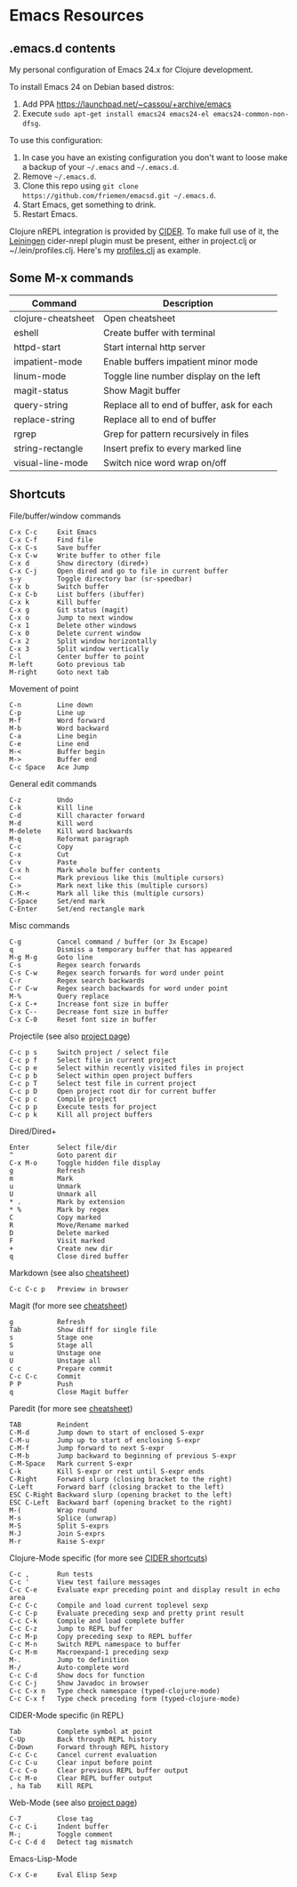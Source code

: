 # Emacs Resources

## .emacs.d contents

My personal configuration of Emacs 24.x for Clojure development.

To install Emacs 24 on Debian based distros:
 1. Add PPA https://launchpad.net/~cassou/+archive/emacs
 1. Execute `sudo apt-get install emacs24 emacs24-el emacs24-common-non-dfsg`.

To use this configuration:
 1. In case you have an existing configuration you don't want to loose make a backup of your `~/.emacs` and `~/.emacs.d`.
 1. Remove `~/.emacs.d`. 
 1. Clone this repo using `git clone https://github.com/friemen/emacsd.git ~/.emacs.d`.
 1. Start Emacs, get something to drink.
 1. Restart Emacs.

Clojure nREPL integration is provided by
[CIDER](https://github.com/clojure-emacs/cider). To make full use of
it, the [Leiningen](http://leiningen.org/) cider-nrepl plugin must be
present, either in project.clj or ~/.lein/profiles.clj. Here's my
[profiles.clj](https://gist.github.com/friemen/5153156d765265fe5c13)
as example.

## Some M-x commands

Command | Description
--- | ---
clojure-cheatsheet | Open cheatsheet
eshell | Create buffer with terminal
httpd-start | Start internal http server
impatient-mode | Enable buffers impatient minor mode
linum-mode | Toggle line number display on the left
magit-status | Show Magit buffer
query-string | Replace all to end of buffer, ask for each
replace-string | Replace all to end of buffer
rgrep | Grep for pattern recursively in files
string-rectangle | Insert prefix to every marked line
visual-line-mode | Switch nice word wrap on/off

## Shortcuts


File/buffer/window commands
```
C-x C-c     Exit Emacs
C-x C-f     Find file
C-x C-s     Save buffer
C-x C-w     Write buffer to other file
C-x d       Show directory (dired+)
C-x C-j     Open dired and go to file in current buffer
s-y         Toggle directory bar (sr-speedbar)
C-x b       Switch buffer
C-x C-b     List buffers (ibuffer)
C-x k       Kill buffer
C-x g       Git status (magit)
C-x o       Jump to next window
C-x 1       Delete other windows
C-x 0       Delete current window
C-x 2       Split window horizontally
C-x 3       Split window vertically
C-l         Center buffer to point
M-left      Goto previous tab
M-right     Goto next tab
```

Movement of point
```
C-n         Line down
C-p         Line up
M-f         Word forward
M-b         Word backward
C-a         Line begin
C-e         Line end
M-<         Buffer begin
M->         Buffer end
C-c Space   Ace Jump
```

General edit commands
```
C-z         Undo
C-k         Kill line
C-d         Kill character forward
M-d         Kill word
M-delete    Kill word backwards
M-q         Reformat paragraph
C-c         Copy
C-x         Cut
C-v         Paste
C-x h       Mark whole buffer contents
C-<         Mark previous like this (multiple cursors)
C->         Mark next like this (multiple cursors)
C-M-<       Mark all like this (multiple cursors)
C-Space     Set/end mark
C-Enter     Set/end rectangle mark
```

Misc commands
```
C-g         Cancel command / buffer (or 3x Escape)
q           Dismiss a temporary buffer that has appeared
M-g M-g     Goto line
C-s         Regex search forwards
C-s C-w     Regex search forwards for word under point
C-r         Regex search backwards
C-r C-w     Regex search backwards for word under point
M-%         Query replace
C-x C-+     Increase font size in buffer
C-x C--     Decrease font size in buffer
C-x C-0     Reset font size in buffer
```

Projectile (see also [project page](https://github.com/bbatsov/projectile#interactive-commands))
```
C-c p s     Switch project / select file
C-c p f     Select file in current project
C-c p e     Select within recently visited files in project
C-c p b     Select within open project buffers
C-c p T     Select test file in current project
C-c p D     Open project root dir for current buffer
C-c p c     Compile project
C-c p p     Execute tests for project
C-c p k     Kill all project buffers
```

Dired/Dired+
```
Enter       Select file/dir
^           Goto parent dir
C-x M-o     Toggle hidden file display
g           Refresh
m           Mark
u           Unmark
U           Unmark all
* .         Mark by extension
* %         Mark by regex
C           Copy marked
R           Move/Rename marked
D           Delete marked
F           Visit marked
+           Create new dir
q           Close dired buffer
```

Markdown (see also [cheatsheet](http://ddloeffler.blogspot.de/2013/04/keybindings-for-emacs-markdown-mode.html))
```
C-c C-c p   Preview in browser
```

Magit (for more see [cheatsheet](http://daemianmack.com/magit-cheatsheet.html))
```
g           Refresh
Tab         Show diff for single file
s           Stage one
S           Stage all
u           Unstage one
U           Unstage all
c c         Prepare commit
C-c C-c     Commit
P P         Push
q           Close Magit buffer
```

Paredit (for more see [cheatsheet](https://github.com/joelittlejohn/paredit-cheatsheet))
```
TAB         Reindent
C-M-d       Jump down to start of enclosed S-expr 
C-M-u       Jump up to start of enclosing S-expr
C-M-f       Jump forward to next S-expr
C-M-b       Jump backward to beginning of previous S-expr
C-M-Space   Mark current S-expr 
C-k         Kill S-expr or rest until S-expr ends
C-Right     Forward slurp (closing bracket to the right)
C-Left      Forward barf (closing bracket to the left)
ESC C-Right Backward slurp (opening bracket to the left)
ESC C-Left  Backward barf (opening bracket to the right)
M-(         Wrap round
M-s         Splice (unwrap)
M-S         Split S-exprs
M-J         Join S-exprs
M-r         Raise S-expr
```

Clojure-Mode specific (for more see [CIDER shortcuts](https://github.com/clojure-emacs/cider#keyboard-shortcuts))
```
C-c ,       Run tests
C-c '       View test failure messages
C-c C-e     Evaluate expr preceding point and display result in echo area
C-c C-c     Compile and load current toplevel sexp
C-c C-p     Evaluate preceding sexp and pretty print result
C-c C-k     Compile and load complete buffer
C-c C-z     Jump to REPL buffer
C-c M-p     Copy preceding sexp to REPL buffer
C-c M-n     Switch REPL namespace to buffer
C-c M-m     Macroexpand-1 preceding sexp
M-.         Jump to definition
M-/         Auto-complete word
C-c C-d     Show docs for function
C-c C-j     Show Javadoc in browser
C-c C-x n   Type check namespace (typed-clojure-mode)
C-c C-x f   Type check preceding form (typed-clojure-mode)
```

CIDER-Mode specific (in REPL)
```
Tab         Complete symbol at point
C-Up        Back through REPL history
C-Down      Forward through REPL history
C-c C-c     Cancel current evaluation
C-c C-u     Clear input before point
C-c C-o     Clear previous REPL buffer output
C-c M-o     Clear REPL buffer output
, ha Tab    Kill REPL
```

Web-Mode (see also [project page](http://web-mode.org/))
```
C-7         Close tag
C-c C-i     Indent buffer
M-;         Toggle comment
C-c C-d d   Detect tag mismatch
```

Emacs-Lisp-Mode
```
C-x C-e     Eval Elisp Sexp
```

